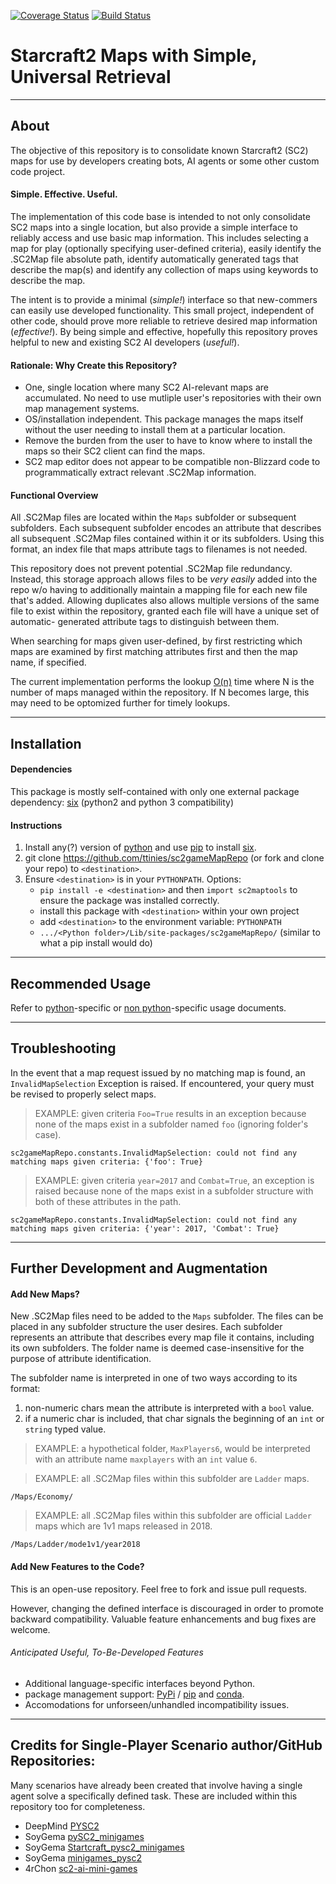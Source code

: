 [![Coverage Status](https://coveralls.io/repos/github/ttinies/sc2gameMapRepo/badge.svg?branch=master)](https://coveralls.io/github/ttinies/sc2gameMapRepo?branch=master)
[![Build Status](https://travis-ci.org/ttinies/sc2gameMapRepo.svg?branch=master)](https://travis-ci.org/ttinies/sc2gameMapRepo)

# Starcraft2 Maps with Simple, Universal Retrieval 

---
## About

The objective of this repository is to consolidate known Starcraft2 (SC2) maps
for use by developers creating bots, AI agents or some other custom code
project.

#### Simple. Effective. Useful.   

The implementation of this code base is intended to not only consolidate SC2
maps into a single location, but also provide a simple interface to reliably
access and use basic map information.  This includes selecting a map for
play (optionally specifying user-defined criteria), easily identify the .SC2Map
file absolute path, identify automatically generated tags that describe the
map(s) and identify any collection of maps using keywords to describe the map.

The intent is to provide a minimal (*simple!*) interface so that new-commers
can easily use developed functionality. This small project, independent of
other code, should prove more reliable to retrieve desired map information
(*effective!*). By being simple and effective, hopefully this repository proves
helpful to new and existing SC2 AI developers (*useful!*). 

#### Rationale: Why Create this Repository?

* One, single location where many SC2 AI-relevant maps are accumulated.  No need to use mutliple user's repositories with their own map management systems.
* OS/installation independent.  This package manages the maps itself without the user needing to install them at a particular location.
* Remove the burden from the user to have to know where to install the maps so their SC2 client can find the maps.
* SC2 map editor does not appear to be compatible non-Blizzard code to programmatically extract relevant .SC2Map information.

#### Functional Overview

All .SC2Map files are located within the `Maps` subfolder or subsequent
subfolders. Each subsequent subfolder encodes an attribute that describes all
subsequent .SC2Map files contained within it or its subfolders. Using this
format, an index file that maps attribute tags to filenames is not needed.

This repository does not prevent potential .SC2Map file redundancy.  Instead,
this storage approach allows files to be _very easily_ added into the repo w/o
having to additionally maintain a mapping file for each new file that's added.
Allowing duplicates also allows multiple versions of the same file to exist
within the repository, granted each file will have a unique set of automatic-
generated attribute tags to distinguish between them.

When searching for maps given user-defined, by first restricting which maps are
examined by first matching attributes first and then the map name, if specified. 

The current implementation performs the lookup [O(n)](https://en.wikipedia.org/wiki/Big_O_notation) time where N is the number
of maps managed within the repository.  If N becomes large, this may need to
be optomized further for timely lookups.

---
## Installation

#### Dependencies

This package is mostly self-contained with only one external package
dependency: [six](https://pypi.org/project/six/) (python2 and python 3 compatibility)

#### Instructions

1. Install any(?) version of [python](https://www.python.org/downloads/) and use [pip](https://pypi.org/project/pip/) to install [six](https://pypi.org/project/six/).
2. git clone https://github.com/ttinies/sc2gameMapRepo (or fork and clone your repo) to `<destination>`.
3. Ensure `<destination>` is in your `PYTHONPATH`.  Options:
   * `pip install -e <destination>` and then `import sc2maptools` to ensure the package was installed correctly.
   * install this package with `<destination>` within your own project
   * add `<destination>` to the environment variable: `PYTHONPATH`
   * `.../<Python folder>/Lib/site-packages/sc2gameMapRepo/` (similar to what a pip install would do)

---
## Recommended Usage

Refer to [python](/blob/master/USAGE_PUTHON.md)-specific or [non python](/blob/master/USAGE_NON_PYTHON.md)-specific usage documents.

---
## Troubleshooting

In the event that a map request issued by no matching map is found, an
`InvalidMapSelection` Exception is raised.  If encountered, your query must be
revised to properly select maps.

> EXAMPLE: given criteria `Foo=True` results in an exception because none of the
> maps exist in a subfolder named `foo` (ignoring folder's case).

`sc2gameMapRepo.constants.InvalidMapSelection: could not find any matching maps given criteria: {'foo': True}`

> EXAMPLE: given criteria `year=2017` and `Combat=True`, an exception is raised
> because none of the maps exist in a subfolder structure with both of these
> attributes in the path.

`sc2gameMapRepo.constants.InvalidMapSelection: could not find any matching maps given criteria: {'year': 2017, 'Combat': True}`

---
## Further Development and Augmentation

#### Add New Maps?

New .SC2Map files need to be added to the `Maps` subfolder.  The files can be
placed in any subfolder structure the user desires.  Each subfolder represents
an attribute that describes every map file it contains, including its own
subfolders.  The folder name is deemed case-insensitive for the purpose of
attribute identification.

The subfolder name is interpreted in one of two ways according to its format:
1. non-numeric chars mean the attribute is interpreted with a `bool` value.
2. if a numeric char is included, that char signals the beginning of an `int` or `string` typed value.

> EXAMPLE: a hypothetical folder, `MaxPlayers6`, would be interpreted with an
> attribute name `maxplayers` with an `int` value `6`.

> EXAMPLE: all .SC2Map files within this subfolder are `Ladder` maps. 

`/Maps/Economy/`

> EXAMPLE: all .SC2Map files within this subfolder are official `Ladder` maps
> which are 1v1 maps released in 2018. 

`/Maps/Ladder/mode1v1/year2018`

#### Add New Features to the Code?

This is an open-use repository.  Feel free to fork and issue pull requests.

However, changing the defined interface is discouraged in order to promote
backward compatibility.  Valuable feature enhancements and bug fixes are
welcome.

###### Anticipated Useful, To-Be-Developed Features

* Additional language-specific interfaces beyond Python.
* package management support: [PyPi](https://pypi.org/) / [pip](https://pypi.org/project/pip/) and [conda](https://www.anaconda.com/what-is-anaconda/).
* Accomodations for unforseen/unhandled incompatibility issues.

---
## Credits for Single-Player Scenario author/GitHub Repositories:

Many scenarios have already been created that involve having a single agent
solve a specifically defined task.  These are included within this repository
too for completeness.

* DeepMind [PYSC2](https://github.com/deepmind/pysc2/blob/master/README.md)
* SoyGema  [pySC2_minigames](https://github.com/SoyGema/pySC2_minigames/blob/master/README.md)
* SoyGema  [Startcraft_pysc2_minigames](https://github.com/SoyGema/Startcraft_pysc2_minigames)
* SoyGema  [minigames_pysc2](https://github.com/SoyGema/minigames_pysc2)
* 4rChon   [sc2-ai-mini-games](https://github.com/4rChon/sc2-ai-mini-games/blob/master/README.md)

